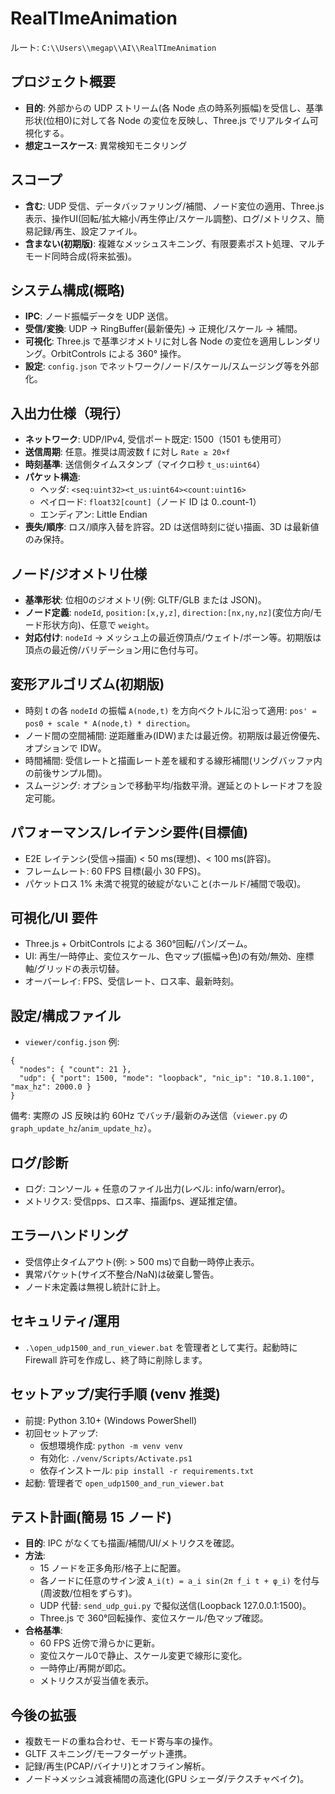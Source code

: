 # RealTImeAnimation
ルート: `C:\\Users\\megap\\AI\\RealTImeAnimation`

## プロジェクト概要
- **目的**: 外部からの UDP ストリーム(各 Node 点の時系列振幅)を受信し、基準形状(位相0)に対して各 Node の変位を反映し、Three.js でリアルタイム可視化する。
- **想定ユースケース**: 異常検知モニタリング

## スコープ
- **含む**: UDP 受信、データバッファリング/補間、ノード変位の適用、Three.js 表示、操作UI(回転/拡大縮小/再生停止/スケール調整)、ログ/メトリクス、簡易記録/再生、設定ファイル。
- **含まない(初期版)**: 複雑なメッシュスキニング、有限要素ポスト処理、マルチモード同時合成(将来拡張)。

## システム構成(概略)
- **IPC**: ノード振幅データを UDP 送信。
- **受信/変換**: UDP → RingBuffer(最新優先) → 正規化/スケール → 補間。
- **可視化**: Three.js で基準ジオメトリに対し各 Node の変位を適用しレンダリング。OrbitControls による 360° 操作。
- **設定**: `config.json` でネットワーク/ノード/スケール/スムージング等を外部化。

## 入出力仕様（現行）
- **ネットワーク**: UDP/IPv4, 受信ポート既定: 1500（1501 も使用可）
- **送信周期**: 任意。推奨は周波数 f に対し `Rate ≥ 20×f`
- **時刻基準**: 送信側タイムスタンプ（マイクロ秒 `t_us:uint64`）
- **パケット構造**:
  - ヘッダ: `<seq:uint32><t_us:uint64><count:uint16>`
  - ペイロード: `float32[count]`（ノード ID は 0..count-1）
  - エンディアン: Little Endian
- **喪失/順序**: ロス/順序入替を許容。2D は送信時刻に従い描画、3D は最新値のみ保持。

## ノード/ジオメトリ仕様
- **基準形状**: 位相0のジオメトリ(例: GLTF/GLB または JSON)。
- **ノード定義**: `nodeId`, `position:[x,y,z]`, `direction:[nx,ny,nz]`(変位方向/モード形状方向)、任意で `weight`。
- **対応付け**: `nodeId` → メッシュ上の最近傍頂点/ウェイト/ボーン等。初期版は頂点の最近傍/バリデーション用に色付与可。

## 変形アルゴリズム(初期版)
- 時刻 t の各 `nodeId` の振幅 `A(node,t)` を方向ベクトルに沿って適用: `pos' = pos0 + scale * A(node,t) * direction`。
- ノード間の空間補間: 逆距離重み(IDW)または最近傍。初期版は最近傍優先、オプションで IDW。
- 時間補間: 受信レートと描画レート差を緩和する線形補間(リングバッファ内の前後サンプル間)。
- スムージング: オプションで移動平均/指数平滑。遅延とのトレードオフを設定可能。

## パフォーマンス/レイテンシ要件(目標値)
- E2E レイテンシ(受信→描画) < 50 ms(理想)、< 100 ms(許容)。
- フレームレート: 60 FPS 目標(最小 30 FPS)。
- パケットロス 1% 未満で視覚的破綻がないこと(ホールド/補間で吸収)。

## 可視化/UI 要件
- Three.js + OrbitControls による 360°回転/パン/ズーム。
- UI: 再生/一時停止、変位スケール、色マップ(振幅→色)の有効/無効、座標軸/グリッドの表示切替。
- オーバーレイ: FPS、受信レート、ロス率、最新時刻。

## 設定/構成ファイル
- `viewer/config.json` 例:
```
{
  "nodes": { "count": 21 },
  "udp": { "port": 1500, "mode": "loopback", "nic_ip": "10.8.1.100", "max_hz": 2000.0 }
}
```
備考: 実際の JS 反映は約 60Hz でバッチ/最新のみ送信（`viewer.py` の `graph_update_hz`/`anim_update_hz`）。

## ログ/診断
- ログ: コンソール + 任意のファイル出力(レベル: info/warn/error)。
- メトリクス: 受信pps、ロス率、描画fps、遅延推定値。

## エラーハンドリング
- 受信停止タイムアウト(例: > 500 ms)で自動一時停止表示。
- 異常パケット(サイズ不整合/NaN)は破棄し警告。
- ノード未定義は無視し統計に計上。

## セキュリティ/運用
- `.\open_udp1500_and_run_viewer.bat` を管理者として実行。起動時に Firewall 許可を作成し、終了時に削除します。

## セットアップ/実行手順 (venv 推奨)
- 前提: Python 3.10+ (Windows PowerShell)
- 初回セットアップ:
  - 仮想環境作成: `python -m venv venv`
  - 有効化: `./venv/Scripts/Activate.ps1`
  - 依存インストール: `pip install -r requirements.txt`
- 起動: 管理者で `open_udp1500_and_run_viewer.bat`

## テスト計画(簡易 15 ノード)
- **目的**: IPC がなくても描画/補間/UI/メトリクスを確認。
- **方法**:
  - 15 ノードを正多角形/格子上に配置。
  - 各ノードに任意のサイン波 `A_i(t) = a_i sin(2π f_i t + φ_i)` を付与(周波数/位相をずらす)。
  - UDP 代替: `send_udp_gui.py` で擬似送信(Loopback 127.0.0.1:1500)。
  - Three.js で 360°回転操作、変位スケール/色マップ確認。
- **合格基準**:
  - 60 FPS 近傍で滑らかに更新。
  - 変位スケール0で静止、スケール変更で線形に変化。
  - 一時停止/再開が即応。
  - メトリクスが妥当値を表示。

## 今後の拡張
- 複数モードの重ね合わせ、モード寄与率の操作。
- GLTF スキニング/モーフターゲット連携。
- 記録/再生(PCAP/バイナリ)とオフライン解析。
- ノード→メッシュ減衰補間の高速化(GPU シェーダ/テクスチャベイク)。

